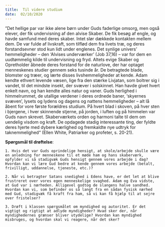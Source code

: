 ```yaml
---
title:  Til videre studium
date:  02/10/2020
---
```


”Det hellige par var ikke alene børn under Guds faderlige omsorg, men også elever, der fik undervisning af den alvise Skaber. De fik besøg af engle, og havde samfund med deres skaber. Intet slør dækkede kontakten mellem dem. De var fulde af livskraft, som tilflød dem fra livets træ, og deres forstandsevner stod kun lidt under englenes. Det synlige univers’ hemmeligheder – den ‘Alvises underværker’ (Job 37,16) – var for dem en uudtømmelig kilde til undervisning og fryd. Altets evige Skaber og Opretholder åbnede deres forstand for de naturlove, der har optaget menneskenes studier gennem seks tusinde år. De betragtede blade, blomster og træer, og lærte disses livshemmeligheder at kende. Adam kendte ethvert levende væsen, lige fra den stærke Livjatan, som boltrer sig i vandet, til det mindste insekt, der svæver i solskinnet. Han havde givet hvert enkelt navn, og han kendte alles natur og vaner. Guds herlighed i himmelrummet, de utallige verdener i deres ordnede baner, ‘skyernes svæven’, lysets og lydens og dagens og nattens hemmeligheder – alt lå åbent for vore første forældres studium. På hvert blad i skoven, på hver sten i bjergene, i hver skinnende stjerne, på jorden, i luften og på himmelen var Guds navn skrevet. Skaberværkets orden og harmoni talte til dem om uendelig visdom og kraft. De opdagede stadig interessante ting, der fyldte deres hjerte med dybere kærlighed og fremkaldte nye udtryk for taknemmelighed“ (Ellen White, Patriarker og profeter, s. 20-21).

**Spørgsmål til drøftelse**:

`1.	Hvis det var Guds oprindelige hensigt, at skole/arbejde skulle være en anledning for menneskene til et møde ham og hans skaberværk, opfylder vi så stadigvæk Guds hensigt gennem vores arbejde i dag? Hvordan kan vi lære Gud bedre at kende gennem vores arbejde (betalt, frivilligt, uddannelse, tjeneste, etc.)?`

`2.	Når vi betragter Satans snedighed i Edens have, er det let at blive frustreret over vores egen menneskelige svaghed. Adam og Eva vidste, at Gud var i nærheden. Alligevel godtog de slangens halve sandhed. Hvordan kan vi, som befinder os så langt fra en sådan fysisk nærhed med Gud, stadigvæk få kraft fra ham, så vi kan få hjælp til at sejre over fristelser?`

`3.	Drøft i klassen spørgsmålet om myndighed og autoritet. Er det vigtigt og rigtigt at adlyde myndigheder? Hvad sker der, når myndighedernes grænser bliver utydelige? Hvordan kan myndighed misbruges, og hvordan skal vi reagere, når det sker?`